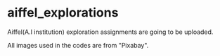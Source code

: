 # aiffel_explorations
Aiffel(A.I institution) exploration assignments are going to be uploaded.

All images used in the codes are from "Pixabay".
